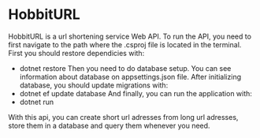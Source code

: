 # HobbitURL

HobbitURL is a url shortening service Web API.
To run the API, you need to first navigate to the path where the .csproj file is located in the terminal. First you should restore dependicies with:
- dotnet restore
Then you need to do database setup. You can see information about database on appsettings.json file. After initializing database, you should update migrations with:
- dotnet ef update database
And finally, you can run the application with:
- dotnet run

With this api, you can create short url adresses from long url adresses, store them in a database and query them whenever you need.
